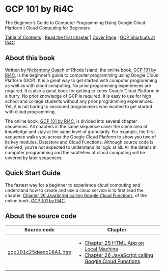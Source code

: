 # GCP 101 by Ri4C
The Beginner’s Guide to Computer Programming Using Google Cloud Platform | Cloud Computing for Beginners

[Table of Contents](https://ri4c.com/gcp101/toc/) | [Read the first chapter](https://ri4c.com/gcp101-chapter-11-using-google-cloud-code-editor/) | [Cover Page](https://ri4c.com/gcp101/) | [GCP Shortcuts at Ri4C](https://ri4c.com/gcp/)

## About this book
Written by [Nickantony Quach](https://ri4c.com/quach/) of Rhode Island, the online book, [GCP 101 by Ri4C](https://ri4c.com/gcp101/), is the beginner’s guide to computer programming using Google Cloud Platform (GCP). It is a great way to get started with computer programming as well as with cloud computing. No prior programming experiences are required. It is also a great book for getting to know Google Cloud Platform in a hurry. No prior knowledge of GCP is required. It is easy to use for high school and college students without any prior programming experiences. Yet, it is not boring to seasoned programmers who wanted to get started with cloud programming.

The online book, [GCP 101 by Ri4C](https://ri4c.com/gcp101/), is divided into several chapter sequences. All chapters in the same sequence cover the same area of knowledge and stay at the same level of granularity. For example, the first sequence walks you across the Google Cloud Platform to show you two of its key modules, Datastore and Cloud Functions. Although source code is involved, you’re not expected to understand its logic at all. All the details in computer programming and the subtleties of cloud computing will be covered by later sequences.

## Quick Start Guide
The fastest way for a beginner to experience cloud computing and understand how to create and use a cloud service is to first read the chapter, [Chapter 26 JavaScript calling Google Cloud Functions](https://ri4c.com/gcp101-chapter-26-javascript-calling-google-cloud-functions/), of the online book, [GCP 101 by Ri4C](https://ri4c.com/gcp101/).

## About the source code
| Source code  | Chapter  |  
|---|---|
| [gcp101c25demo18A1.htm](https://github.com/ri4c/GCP101/blob/master/gcp101c25demo18A1.htm)  | <ul><li>[Chapter 25 HTML App on Local Machine](https://ri4c.com/gcp101-chapter-25-html-app-on-local-machine/)</li><li>[Chapter 26 JavaScript calling Google Cloud Functions](https://ri4c.com/gcp101-chapter-26-javascript-calling-google-cloud-functions/)</li></ul>|
